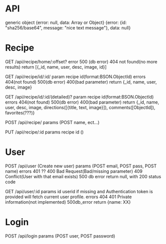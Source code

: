 API
======
generic object
{error: null, data: Array or Object}
{error: {id: "sha256/base64", message: "nice text message"}, data: null}

Recipe
========
GET /api/recipe/home/:offset?
  error
    500 (db error)
    404 not found(no more results)
  return [{_id, name, user, desc, image, id}]

GET /api/recipe/id/:id/
  param recipe id(format:BSON.ObjectId)
  errors
      404(not found)
      500(db error)
      400(bad parameter)
  return {_id, name, user, desc, image}

GET /api/recipe/id/:id/(detailed)?
  param recipe id(format:BSON.ObjectId)
  errors
      404(not found)
      500(db error)
      400(bad parameter)
  return {_id, name, user, desc, image, directions([{title, text, image}]), comments([ObjectId]), favorites(???)}

POST /api/recipe/
  params (POST name, ect...)

PUT /api/recipe/:id
  params recipe id ()

User
======
POST /api/user (Create new user)
  params (POST email, POST pass, POST name)
  errors
    401 ??
    400 Bad Request(Bad/missing parameter)
    409 Conflict(User with that email exists)
    500 db error
  return null, with 200 status code

GET /api/user/:id
    params id userid if missing and Authentication token is
      provided will fetch current user profile.
    errors
      404
      401 Private information(not implemented)
      500db_error
    return {name: XX}

Login
======
POST /api/login
  params (POST user, POST password)

